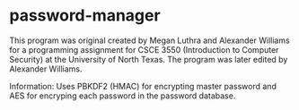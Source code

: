 # password-manager
This program was original created by Megan Luthra and Alexander Williams for a programming assignment for CSCE 3550 (Introduction to Computer Security) at the University of North Texas.
The program was later edited by Alexander Williams.

Information:
Uses PBKDF2 (HMAC) for encrypting master password and AES for encryping each password in the password database.
